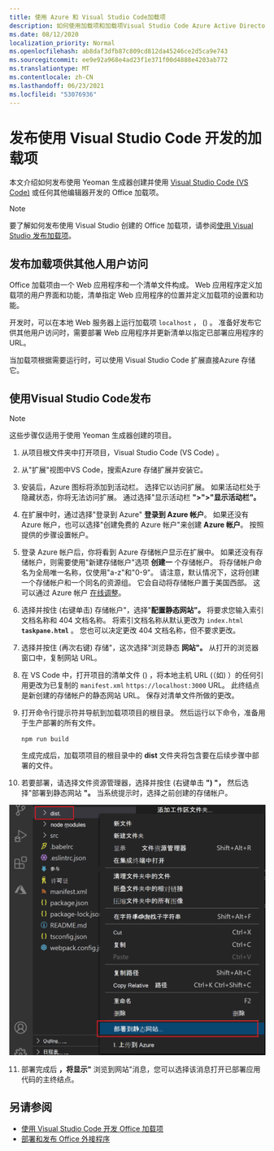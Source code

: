 ```yaml
---
title: 使用 Azure 和 Visual Studio Code加载项
description: 如何使用加载项和加载项Visual Studio Code Azure Active Directory
ms.date: 08/12/2020
localization_priority: Normal
ms.openlocfilehash: ab8daf3dfb87c809cd812da45246ce2d5ca9e743
ms.sourcegitcommit: ee9e92a968e4ad23f1e371f00d4888e4203ab772
ms.translationtype: MT
ms.contentlocale: zh-CN
ms.lasthandoff: 06/23/2021
ms.locfileid: "53076936"
---
```

# <a name="publish-an-add-in-developed-with-visual-studio-code"></a>发布使用 Visual Studio Code 开发的加载项

本文介绍如何发布使用 Yeoman 生成器创建并使用 [Visual Studio Code (VS Code)](https://code.visualstudio.com) 或任何其他编辑器开发的 Office 加载项。

> [!NOTE]
> 要了解如何发布使用 Visual Studio 创建的 Office 加载项，请参阅[使用 Visual Studio 发布加载项](package-your-add-in-using-visual-studio.md)。

## <a name="publishing-an-add-in-for-other-users-to-access"></a>发布加载项供其他人用户访问

Office 加载项由一个 Web 应用程序和一个清单文件构成。 Web 应用程序定义加载项的用户界面和功能，清单指定 Web 应用程序的位置并定义加载项的设置和功能。

开发时，可以在本地 Web 服务器上运行加载项 `localhost` ， () 。 准备好发布它供其他用户访问时，需要部署 Web 应用程序并更新清单以指定已部署应用程序的 URL。

当加载项根据需要运行时，可以使用 Visual Studio Code 扩展直接Azure 存储它。

## <a name="using-visual-studio-code-to-publish"></a>使用Visual Studio Code发布

>[!NOTE]
> 这些步骤仅适用于使用 Yeoman 生成器创建的项目。

1. 从项目根文件夹中打开项目，Visual Studio Code (VS Code) 。
2. 从"扩展"视图中VS Code，搜索Azure 存储扩展并安装它。
3. 安装后，Azure 图标将添加到活动栏。 选择它以访问扩展。 如果活动栏处于隐藏状态，你将无法访问扩展。 通过选择"显示活动栏 **">">"显示活动栏"。**
4. 在扩展中时，通过选择"登录到 Azure" **登录到 Azure 帐户**。 如果还没有 Azure 帐户，也可以选择"创建免费的 Azure 帐户"来创建 **Azure 帐户**。 按照提供的步骤设置帐户。
5. 登录 Azure 帐户后，你将看到 Azure 存储帐户显示在扩展中。 如果还没有存储帐户，则需要使用"新建存储帐户"选项 **创建一** 个存储帐户。 将存储帐户命名为全局唯一名称，仅使用"a-z"和"0-9"。 请注意，默认情况下，这将创建一个存储帐户和一个同名的资源组。 它会自动将存储帐户置于美国西部。 这可以通过 Azure 帐户 [在线调整](https://portal.azure.com/)。
6. 选择并按住 (右键单击) 存储帐户"，选择"**配置静态网站"。** 将要求您输入索引文档名称和 404 文档名称。 将索引文档名称从默认更改为 `index.html` **`taskpane.html`** 。 您也可以决定更改 404 文档名称，但不要求更改。
7. 选择并按住 (再次右键) 存储"，这次选择"浏览静态 **网站"。** 从打开的浏览器窗口中，复制网站 URL。
8. 在 VS Code 中，打开项目的清单文件 () ，将本地主机 URL (（如) ）的任何引用更改为已复制的 `manifest.xml` `https://localhost:3000` URL。 此终结点是新创建的存储帐户的静态网站 URL。 保存对清单文件所做的更改。
9. 打开命令行提示符并导航到加载项项目的根目录。 然后运行以下命令，准备用于生产部署的所有文件。

    ```command&nbsp;line
    npm run build
    ```

    生成完成后，加载项项目的根目录中的 **dist** 文件夹将包含要在后续步骤中部署的文件。

10. 若要部署，请选择文件资源管理器，选择并按住 (右键单击 **") "，** 然后选择"部署到静态网站 **"。** 当系统提示时，选择之前创建的存储帐户。

![部署到静态网站。](../images/deploy-to-static-website.png)

11. 部署完成后 **，将显示"** 浏览到网站"消息，您可以选择该消息打开已部署应用代码的主终结点。

## <a name="see-also"></a>另请参阅

- [使用 Visual Studio Code 开发 Office 加载项](../develop/develop-add-ins-vscode.md)
- [部署和发布 Office 外接程序](../publish/publish.md)
